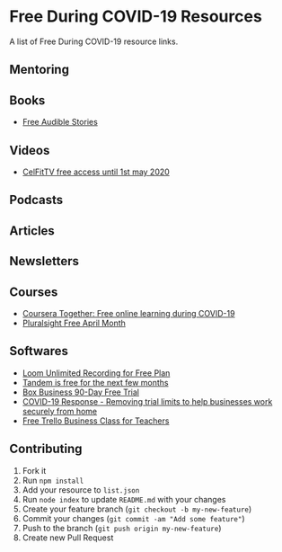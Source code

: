 # Free During COVID-19 Resources 
 A list of Free During COVID-19 resource links.

## Mentoring

## Books
 * [Free Audible Stories](https://stories.audible.com/start-listen)

## Videos
 * [CelFitTV free access until 1st may 2020](https://www.celfittv.com/)

## Podcasts

## Articles

## Newsletters

## Courses
 * [Coursera Together: Free online learning during COVID-19](https://blog.coursera.org/coursera-together-free-online-learning-during-covid-19/)
 * [Pluralsight Free April Month](https://www.pluralsight.com/offer/2020/free-april-month)

## Softwares
 * [Loom Unlimited Recording for Free Plan](https://www.loom.com/blog/coronavirus-response)
 * [Tandem is free for the next few months](https://tandem.chat/coronavirus)
 * [Box Business 90-Day Free Trial](https://account.box.com/signup/business?tl=oWgBWV)
 * [COVID-19 Response - Removing trial limits to help businesses work securely from home](https://blog.1password.com/covid-19-response/)
 * [Free Trello Business Class for Teachers](https://trello.com/education)

## Contributing 
1. Fork it
2. Run `npm install`
3. Add your resource to `list.json`
4. Run `node index` to update `README.md` with your changes
5. Create your feature branch (`git checkout -b my-new-feature`)
6. Commit your changes (`git commit -am "Add some feature"`)
7. Push to the branch (`git push origin my-new-feature`)
8. Create new Pull Request
